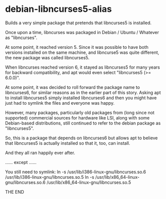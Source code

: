 # debian-libncurses5-alias
Builds a very simple package that pretends that libncurses5 is installed.

Once upon a time, libncurses was packaged in Debian / Ubuntu / Whatever as "libncurses".

At some point, it reached version 5.   Since it was possible to have both versions installed on the same machine, and libncurse5 was quite different, the new package was called libncurses5.

When libncurses reached version 6, it stayed as libncurses5 for many years for backward compatibility, and apt would even select "libncurses5 (>= 6.0.0)".

At some point, it was decided to roll forward the package name to libncurses6, for similar reasons as in the earlier part of this story.  Asking apt to install libncurses5 simply installed libncurses6 and then you might have just had to symlink the files and everyone was happy.

However, many packages, particularly old packages from (long since not supported) commercial sources for hardware like LSI, along with some Debian-based distributions, still continued to refer to the debian package as "libncurses5".

So, this is a package that depends on libncurses6 but allows apt to believe that libncurses5 is actually installed so that it, too, can install.

And they all ran happily ever after.

...... except ......

You still need to symlink:
ln -s /usr/lib/i386-linux-gnu/libncurses.so.6 /usr/lib/i386-linux-gnu/libncurses.so.5
ln -s /usr/lib/x86_64-linux-gnu/libncurses.so.6 /usr/lib/x86_64-linux-gnu/libncurses.so.5

THE END
